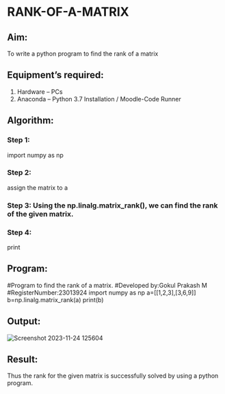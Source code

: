 # RANK-OF-A-MATRIX
## Aim:
To write a python program to find the rank of a matrix
## Equipment’s required:
1. 	Hardware – PCs
2. 	Anaconda – Python 3.7 Installation / Moodle-Code Runner
## Algorithm:
### Step 1: 
import numpy as np
### Step 2: 
assign the matrix to a
### Step 3: Using the np.linalg.matrix_rank(), we can find the rank of the given matrix.
### Step 4: 
print
## Program:

#Program to find the rank of a matrix.
#Developed by:Gokul Prakash M
#RegisterNumber:23013924
import numpy as np
a=[[1,2,3],[3,6,9]]
b=np.linalg.matrix_rank(a)
print(b)

## Output:
![Screenshot 2023-11-24 125604](https://github.com/gokulprakash23013924/RANK-OF-A-MATRIX/assets/150231472/6a9b9fc3-b5b2-47c6-8adc-93bb5df7aaf9)

## Result:
Thus the rank for the given matrix is successfully solved by  using a python program.

